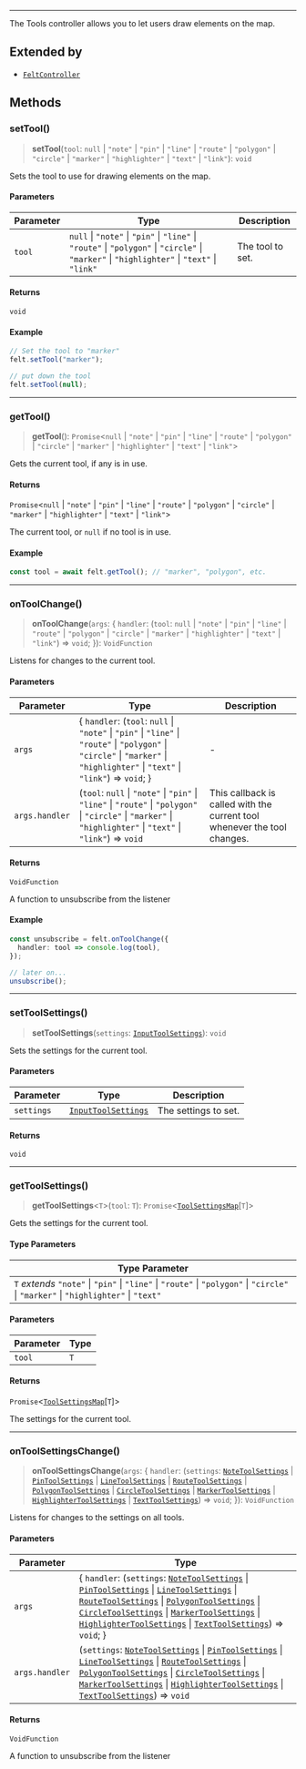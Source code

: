 ***

The Tools controller allows you to let users draw elements on the map.

## Extended by

* [`FeltController`](../Main/FeltController.md)

## Methods

### setTool()

> **setTool**(`tool`: `null` | `"note"` | `"pin"` | `"line"` | `"route"` | `"polygon"` | `"circle"` | `"marker"` | `"highlighter"` | `"text"` | `"link"`): `void`

Sets the tool to use for drawing elements on the map.

#### Parameters

| Parameter | Type                                                                                                                                         | Description      |
| --------- | -------------------------------------------------------------------------------------------------------------------------------------------- | ---------------- |
| `tool`    | `null` \| `"note"` \| `"pin"` \| `"line"` \| `"route"` \| `"polygon"` \| `"circle"` \| `"marker"` \| `"highlighter"` \| `"text"` \| `"link"` | The tool to set. |

#### Returns

`void`

#### Example

```ts
// Set the tool to "marker"
felt.setTool("marker");

// put down the tool
felt.setTool(null);
```

***

### getTool()

> **getTool**(): `Promise`\<`null` | `"note"` | `"pin"` | `"line"` | `"route"` | `"polygon"` | `"circle"` | `"marker"` | `"highlighter"` | `"text"` | `"link"`>

Gets the current tool, if any is in use.

#### Returns

`Promise`\<`null` | `"note"` | `"pin"` | `"line"` | `"route"` | `"polygon"` | `"circle"` | `"marker"` | `"highlighter"` | `"text"` | `"link"`>

The current tool, or `null` if no tool is in use.

#### Example

```ts
const tool = await felt.getTool(); // "marker", "polygon", etc.
```

***

### onToolChange()

> **onToolChange**(`args`: \{ `handler`: (`tool`: `null` | `"note"` | `"pin"` | `"line"` | `"route"` | `"polygon"` | `"circle"` | `"marker"` | `"highlighter"` | `"text"` | `"link"`) => `void`; }): `VoidFunction`

Listens for changes to the current tool.

#### Parameters

| Parameter      | Type                                                                                                                                                                              | Description                                                              |
| -------------- | --------------------------------------------------------------------------------------------------------------------------------------------------------------------------------- | ------------------------------------------------------------------------ |
| `args`         | \{ `handler`: (`tool`: `null` \| `"note"` \| `"pin"` \| `"line"` \| `"route"` \| `"polygon"` \| `"circle"` \| `"marker"` \| `"highlighter"` \| `"text"` \| `"link"`) => `void`; } | -                                                                        |
| `args.handler` | (`tool`: `null` \| `"note"` \| `"pin"` \| `"line"` \| `"route"` \| `"polygon"` \| `"circle"` \| `"marker"` \| `"highlighter"` \| `"text"` \| `"link"`) => `void`                  | This callback is called with the current tool whenever the tool changes. |

#### Returns

`VoidFunction`

A function to unsubscribe from the listener

#### Example

```ts
const unsubscribe = felt.onToolChange({
  handler: tool => console.log(tool),
});

// later on...
unsubscribe();
```

***

### setToolSettings()

> **setToolSettings**(`settings`: [`InputToolSettings`](InputToolSettings.md)): `void`

Sets the settings for the current tool.

#### Parameters

| Parameter  | Type                                        | Description          |
| ---------- | ------------------------------------------- | -------------------- |
| `settings` | [`InputToolSettings`](InputToolSettings.md) | The settings to set. |

#### Returns

`void`

***

### getToolSettings()

> **getToolSettings**\<`T`>(`tool`: `T`): `Promise`\<[`ToolSettingsMap`](ToolSettingsMap.md)\[`T`]>

Gets the settings for the current tool.

#### Type Parameters

| Type Parameter                                                                                                                       |
| ------------------------------------------------------------------------------------------------------------------------------------ |
| `T` *extends* `"note"` \| `"pin"` \| `"line"` \| `"route"` \| `"polygon"` \| `"circle"` \| `"marker"` \| `"highlighter"` \| `"text"` |

#### Parameters

| Parameter | Type |
| --------- | ---- |
| `tool`    | `T`  |

#### Returns

`Promise`\<[`ToolSettingsMap`](ToolSettingsMap.md)\[`T`]>

The settings for the current tool.

***

### onToolSettingsChange()

> **onToolSettingsChange**(`args`: \{ `handler`: (`settings`: [`NoteToolSettings`](NoteToolSettings.md) | [`PinToolSettings`](PinToolSettings.md) | [`LineToolSettings`](LineToolSettings.md) | [`RouteToolSettings`](RouteToolSettings.md) | [`PolygonToolSettings`](PolygonToolSettings.md) | [`CircleToolSettings`](CircleToolSettings.md) | [`MarkerToolSettings`](MarkerToolSettings.md) | [`HighlighterToolSettings`](HighlighterToolSettings.md) | [`TextToolSettings`](TextToolSettings.md)) => `void`; }): `VoidFunction`

Listens for changes to the settings on all tools.

#### Parameters

| Parameter      | Type                                                                                                                                                                                                                                                                                                                                                                                                                                                                                   |
| -------------- | -------------------------------------------------------------------------------------------------------------------------------------------------------------------------------------------------------------------------------------------------------------------------------------------------------------------------------------------------------------------------------------------------------------------------------------------------------------------------------------- |
| `args`         | \{ `handler`: (`settings`: [`NoteToolSettings`](NoteToolSettings.md) \| [`PinToolSettings`](PinToolSettings.md) \| [`LineToolSettings`](LineToolSettings.md) \| [`RouteToolSettings`](RouteToolSettings.md) \| [`PolygonToolSettings`](PolygonToolSettings.md) \| [`CircleToolSettings`](CircleToolSettings.md) \| [`MarkerToolSettings`](MarkerToolSettings.md) \| [`HighlighterToolSettings`](HighlighterToolSettings.md) \| [`TextToolSettings`](TextToolSettings.md)) => `void`; } |
| `args.handler` | (`settings`: [`NoteToolSettings`](NoteToolSettings.md) \| [`PinToolSettings`](PinToolSettings.md) \| [`LineToolSettings`](LineToolSettings.md) \| [`RouteToolSettings`](RouteToolSettings.md) \| [`PolygonToolSettings`](PolygonToolSettings.md) \| [`CircleToolSettings`](CircleToolSettings.md) \| [`MarkerToolSettings`](MarkerToolSettings.md) \| [`HighlighterToolSettings`](HighlighterToolSettings.md) \| [`TextToolSettings`](TextToolSettings.md)) => `void`                  |

#### Returns

`VoidFunction`

A function to unsubscribe from the listener
